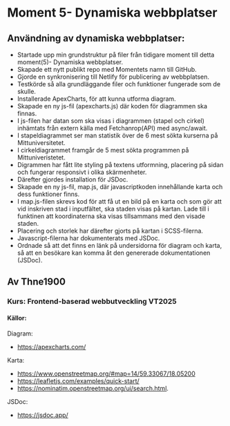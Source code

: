 # Moment 5- Dynamiska webbplatser
## Användning av dynamiska webbplatser:

- Startade upp min grundstruktur på filer från tidigare moment till detta moment(5)- Dynamiska webbplatser.
- Skapade ett nytt publikt repo med Momentets namn till GitHub. 
- Gjorde en synkronisering till Netlify för publicering av webbplatsen. 
- Testkörde så alla grundläggande filer och funktioner fungerade som de skulle. 
- Installerade ApexCharts, för att kunna utforma diagram. 
- Skapade en ny js-fil (apexcharts.js) där koden för diagrammen ska finnas. 
- I js-filen har datan som ska visas i diagrammen (stapel och cirkel) inhämtats från extern källa med Fetchanrop(API) med async/await.
- I stapeldiagrammet ser man statistik över de 6 mest sökta kurserna på Mittuniversitetet. 
- I cirkeldiagrammet framgår de 5 mest sökta programmen på Mittuniveristetet. 
- Digrammen har fått lite styling på textens utformning, placering på sidan och fungerar responsivt i olika skärmenheter. 
- Därefter gjordes installation för JSDoc.
- Skapade en ny js-fil, map.js, där javascriptkoden innehållande karta och dess funktioner finns. 
- I map.js-filen skrevs kod för att få ut en bild på en karta och som gör att vid inskriven stad i inputfältet, ska staden visas på kartan. Lade till i funktinen att koordinaterna ska visas tillsammans med den visade staden.
- Placering och storlek har därefter gjorts på kartan i SCSS-filerna. 
- Javascript-filerna har dokumenterats med JSDoc.
- Ordnade så att det finns en länk på undersidorna för diagram och karta, så att en besökare kan komma åt den genererade dokumentationen (JSDoc). 

## Av Thne1900
### Kurs: Frontend-baserad webbutveckling VT2025

#### Källor:
Diagram: 
- https://apexcharts.com/

Karta: 
- https://www.openstreetmap.org/#map=14/59.33067/18.05200
- https://leafletjs.com/examples/quick-start/
- https://nominatim.openstreetmap.org/ui/search.html.

JSDoc:
- https://jsdoc.app/
